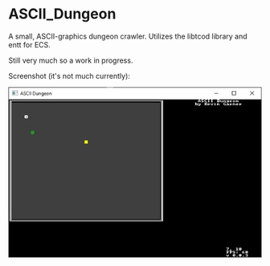 # ASCII_Dungeon

A small, ASCII-graphics dungeon crawler. Utilizes the libtcod library and entt for ECS.

Still very much so a work in progress.

Screenshot (it's not much currently):

![It's not much but it's mine](https://github.com/KevDev13/ASCII_Dungeon/blob/master/Screenshots/screenshot_v0_0_3.jpg?raw=true)
